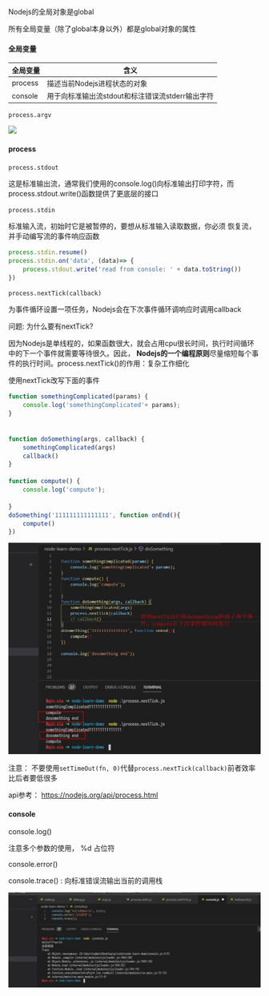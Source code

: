 Nodejs的全局对象是global

所有全局变量（除了global本身以外）都是global对象的属性

#### 全局变量

| 全局变量 | 含义                                             |
| -------- | ------------------------------------------------ |
| process  | 描述当前Nodejs进程状态的对象                     |
| console  | 用于向标准输出流stdout和标注错误流stderr输出字符 |

```process.argv```

![](..\img\process.agrv.jpg)

#### process

```process.stdout```

这是标准输出流，通常我们使用的console.log()向标准输出打印字符，而process.stdout.write()函数提供了更底层的接口

```process.stdin```

标准输入流，初始时它是被暂停的，要想从标准输入读取数据，你必须 恢复流，并手动编写流的事件响应函数

```javascript
process.stdin.resume()
process.stdin.on('data', (data)=> {
    process.stdout.write('read from console: ' + data.toString())
})
```

```process.nextTick(callback)```

为事件循环设置一项任务，Nodejs会在下次事件循环调响应时调用callback

问题: 为什么要有nextTick?

因为Nodejs是单线程的，如果函数很大，就会占用cpu很长时间，执行时间循环中的下一个事件就需要等待很久。因此， **Nodejs的一个编程原则**尽量缩短每个事件的执行时间。process.nextTick()的作用：复杂工作细化

使用nextTick改写下面的事件

```javascript
function somethingComplicated(params) {
    console.log('somethingComplicated'+ params);
}


function doSomething(args, callback) {
    somethingComplicated(args)
    callback()
}   

function compute() {
    console.log('compute');
    
}
doSomething('111111111111111', function onEnd(){
    compute()
})

```

<img src="../img\process.nextTick.jpg" style="zoom:60%;" />

注意： 不要使用```setTimeOut(fn, 0)```代替```process.nextTick(callback)```前者效率比后者要低很多

api参考： https://nodejs.org/api/process.html

#### console

console.log()

注意多个参数的使用， %d 占位符

console.error()

console.trace() : 向标准错误流输出当前的调用栈

![](..\img\console-node.jpg)